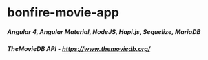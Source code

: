 # bonfire-movie-app

##### Angular 4, Angular Material, NodeJS, Hapi.js, Sequelize, MariaDB

##### TheMovieDB API - https://www.themoviedb.org/
